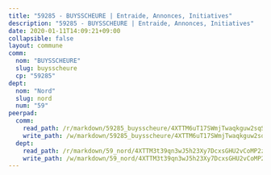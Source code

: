 ```yaml
---
title: "59285 - BUYSSCHEURE | Entraide, Annonces, Initiatives"
description: "59285 - BUYSSCHEURE | Entraide, Annonces, Initiatives"
date: 2020-01-11T14:09:21+09:00
collapsible: false
layout: commune
comm:
  nom: "BUYSSCHEURE"
  slug: buysscheure
  cp: "59285"
dept:
  nom: "Nord"
  slug: nord
  num: "59"
peerpad:
  comm:
    read_path: /r/markdown/59285_buysscheure/4XTTM6uT17SWmjTwaqkguw2sqS7BZjNRr17FcKMVGJtAi6hb8
    write_path: /w/markdown/59285_buysscheure/4XTTM6uT17SWmjTwaqkguw2sqS7BZjNRr17FcKMVGJtAi6hb8-K3TgV2cqW8Kf3k64u4vLHeegGiwuhHECAhZunpJ6RPTNkY9vQKbxFoy4rdSuvuoPGJgX2g6sUn6GTpGnCr9ZHrcrcKZ2p3ivLbEETync4Khf4s8s1XP27JiybLuFLwa3yHCBYDRU
  dept:
    read_path: /r/markdown/59_nord/4XTTM3t39qn3wJ5h23Xy7DcxsGHU2vCoMP2z3iS4TUn3TrtdJ
    write_path: /w/markdown/59_nord/4XTTM3t39qn3wJ5h23Xy7DcxsGHU2vCoMP2z3iS4TUn3TrtdJ-K3TgTuZGkuZqXfr6fpmH7pGsMT6ndvZQMyRDze5QBt7XScLWHoBi246kLoDKpTH2Yo4f3AFSSJqGc2ozvNww7qPLqsDjpvahxCbQ6F5znbfjp6kVgaDcTYc9LyhwSfYuCevnvZUQ
---
```


